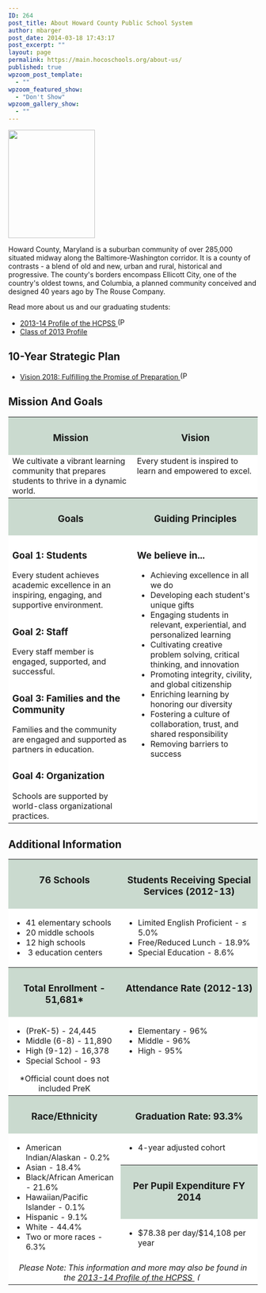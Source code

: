 ```yaml
---
ID: 264
post_title: About Howard County Public School System
author: mbarger
post_date: 2014-03-18 17:43:17
post_excerpt: ""
layout: page
permalink: https://main.hocoschools.org/about-us/
published: true
wpzoom_post_template:
  - ""
wpzoom_featured_show:
  - "Don't Show"
wpzoom_gallery_show:
  - ""
---
```

<img class="pict" src="/f/images/ph_centraloffice.jpg" alt="" width="175" height="218" />

Howard County, Maryland is a suburban community of over 285,000 situated midway along the Baltimore-Washington corridor. It is a county of contrasts - a blend of old and new, urban and rural, historical and progressive. The county's borders encompass Ellicott City, one of the country's oldest towns, and Columbia, a planned community conceived and designed 40 years ago by The Rouse Company.

Read more about us and our graduating students:
<ul>
	<li><a href="/f/aboutus/profile.pdf">2013-14 Profile of the HCPSS <img src="/f/images/bullet-pdf.gif" alt="(PDF)" width="16" height="16" align="bottom" border="0" /></a></li>
	<li><a href="/academics/class-profile/">Class of 2013 Profile</a></li>
</ul>
<h2>10-Year Strategic Plan</h2>
<ul>
	<li><a href="/f/aboutus/strategicplan.pdf">Vision 2018: Fulfilling the Promise of Preparation <img src="/f/images/bullet-pdf.gif" alt="(PDF)" width="16" height="16" align="bottom" border="0" /></a></li>
</ul>
<h2>Mission And Goals</h2>
<table border="0" width="650" cellpadding="10" bgcolor="#cadacf">
<tbody>
<tr bgcolor="#FFFFFF">
<th align="center" valign="top" bgcolor="#cadacf">
<h3>Mission</h3>
</th>
<th align="center" valign="top" bgcolor="#cadacf">
<h3>Vision</h3>
</th>
</tr>
<tr bgcolor="#FFFFFF">
<td align="left" valign="top">We cultivate a vibrant learning community that prepares students to thrive in a dynamic world.</td>
<td align="left" valign="top">Every student is inspired to learn and empowered to excel.</td>
</tr>
<tr bgcolor="#FFFFFF">
<th align="center" valign="top" bgcolor="#cadacf" width="50%">
<h3>Goals</h3>
</th>
<th align="center" valign="top" bgcolor="#cadacf" width="50%">
<h3>Guiding Principles</h3>
</th>
</tr>
<tr bgcolor="#FFFFFF">
<td align="left" valign="top" bgcolor="#FFFFFF">
<h3>Goal 1: Students</h3>
Every student achieves academic excellence in an inspiring, engaging, and supportive environment.</td>
<td rowspan="4" align="left" valign="top">
<h3>We believe in...</h3>
<ul>
	<li>Achieving excellence in all we do</li>
	<li>Developing each student's unique gifts</li>
	<li>Engaging students in relevant, experiential, and personalized learning</li>
	<li>Cultivating creative problem solving, critical thinking, and innovation</li>
	<li>Promoting integrity, civility, and global citizenship</li>
	<li>Enriching learning by honoring our diversity</li>
	<li>Fostering a culture of collaboration, trust, and shared responsibility</li>
	<li>Removing barriers to success</li>
</ul>
</td>
</tr>
<tr bgcolor="#FFFFFF">
<td align="left" valign="top">
<h3>Goal 2: Staff</h3>
Every staff member is engaged, supported, and successful.</td>
</tr>
<tr bgcolor="#FFFFFF">
<td align="left" valign="top">
<h3>Goal 3: Families and the Community</h3>
Families and the community are engaged and supported as partners in education.</td>
</tr>
<tr bgcolor="#FFFFFF">
<td align="left" valign="top">
<h3>Goal 4: Organization</h3>
Schools are supported by world-class organizational practices.</td>
</tr>
</tbody>
</table>
<h2>Additional Information</h2>
<table border="0" width="650" cellpadding="6" bgcolor="#cadacf">
<tbody>
<tr bgcolor="#FFFFFF">
<th align="center" valign="top" bgcolor="#cadacf" width="45%">
<h3>76 Schools</h3>
</th>
<th align="center" valign="top" bgcolor="#cadacf" width="55%">
<h3>Students Receiving Special Services (2012-13)</h3>
</th>
</tr>
<tr bgcolor="#FFFFFF">
<td align="center" valign="top">
<ul>
	<li>
<div align="left">41 elementary schools</div></li>
	<li>
<div align="left">20 middle schools</div></li>
	<li>
<div align="left">12 high schools</div></li>
	<li>
<div align="left"> 3 education centers</div></li>
</ul>
</td>
<td align="center" valign="top">
<div align="left">
<ul>
	<li>Limited English Proficient - ≤ 5.0%</li>
	<li>Free/Reduced Lunch - 18.9%</li>
	<li>Special Education - 8.6%</li>
</ul>
</div></td>
</tr>
<tr bgcolor="#FFFFFF">
<th align="center" valign="top" bgcolor="#cadacf">
<h3>Total Enrollment - 51,681*</h3>
</th>
<th align="center" valign="top" bgcolor="#cadacf">
<h3>Attendance Rate (2012-13)</h3>
</th>
</tr>
<tr bgcolor="#FFFFFF">
<td align="center" valign="top">
<ul>
	<li>
<div align="left">(PreK-5) - 24,445</div></li>
	<li>
<div align="left">Middle (6-8) - 11,890</div></li>
	<li>
<div align="left">High (9-12) - 16,378</div></li>
	<li>
<div align="left">Special School - 93</div></li>
</ul>
*Official count does not included PreK</td>
<td align="center" valign="top">
<div align="left">
<ul>
	<li>Elementary - 96%</li>
	<li>Middle - 96%</li>
	<li>High - 95%</li>
</ul>
</div></td>
</tr>
<tr bgcolor="#FFFFFF">
<th align="center" valign="top" bgcolor="#cadacf">
<h3>Race/Ethnicity</h3>
</th>
<th align="center" valign="top" bgcolor="#cadacf">
<h3>Graduation Rate: 93.3%</h3>
</th>
</tr>
<tr bgcolor="#FFFFFF">
<td rowspan="3" align="center" valign="top">
<div align="left">
<ul>
	<li>American Indian/Alaskan - 0.2%</li>
	<li>Asian - 18.4%</li>
	<li>Black/African American - 21.6%</li>
	<li>Hawaiian/Pacific Islander - 0.1%</li>
	<li>Hispanic - 9.1%</li>
	<li>White - 44.4%</li>
	<li>Two or more races - 6.3%</li>
</ul>
</div></td>
<td align="center" valign="top">
<div align="left">
<ul>
	<li>4-year adjusted cohort</li>
</ul>
</div></td>
</tr>
<tr bgcolor="#FFFFFF">
<th align="center" valign="top" bgcolor="#cadacf">
<h3>Per Pupil Expenditure FY 2014</h3>
</th>
</tr>
<tr bgcolor="#FFFFFF">
<td align="center" valign="top">
<div align="left">
<ul>
	<li>$78.38 per day/$14,108 per year</li>
</ul>
</div></td>
</tr>
<tr bgcolor="#FFFFFF">
<td colspan="2" align="center" valign="top"><em>Please Note: This information and more may also be found in the <a href="/f/aboutus/profile.pdf">2013-14 Profile of the HCPSS <img src="/f/images/bullet-pdf.gif" alt="(PDF)" width="16" height="16" align="bottom" border="0" /></a></em></td>
</tr>
</tbody>
</table>

